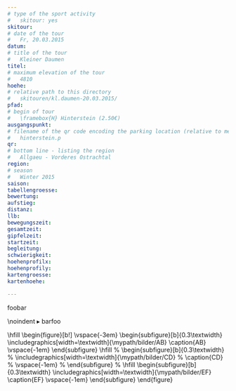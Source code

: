 ```yaml
---
# type of the sport activity
#   skitour: yes
skitour: 
# date of the tour
#   Fr, 20.03.2015
datum: 
# title of the tour
#   Kleiner Daumen
titel: 
# maximum elevation of the tour
#   4810
hoehe: 
# relative path to this directory
#   skitouren/kl.daumen-20.03.2015/
pfad: 
# begin of tour
#   \framebox{H} Hinterstein (2.50€)
ausgangspunkt: 
# filename of the qr code encoding the parking location (relative to meta/parkplatz/)
#   hinterstein.p
qr: 
# bottom line - listing the region
#   Allgaeu - Vorderes Ostrachtal
region: 
# season
#   Winter 2015
saison: 
tabellengroesse: 
bewertung: 
aufstieg: 
distanz: 
llb: 
bewegungszeit: 
gesamtzeit: 
gipfelzeit: 
startzeit: 
begleitung: 
schwierigkeit: 
hoehenprofilx: 
hoehenprofily: 
kartengroesse: 
kartenhoehe: 

---
```


foobar

\noindent $\blacktriangleright$ barfoo

\hfill
\begin{figure}[b!]
\vspace{-3em}
    \begin{subfigure}[b]{0.3\textwidth}
        \includegraphics[width=\textwidth]{\mypath/bilder/AB}
        \caption{AB}
        \vspace{-1em}
    \end{subfigure}
    \hfill
%    \begin{subfigure}[b]{0.3\textwidth}
%        \includegraphics[width=\textwidth]{\mypath/bilder/CD}
%        \caption{CD}
%        \vspace{-1em}
%    \end{subfigure}
%    \hfill
    \begin{subfigure}[b]{0.3\textwidth}
        \includegraphics[width=\textwidth]{\mypath/bilder/EF}
        \caption{EF}
        \vspace{-1em}
    \end{subfigure}
\end{figure}

